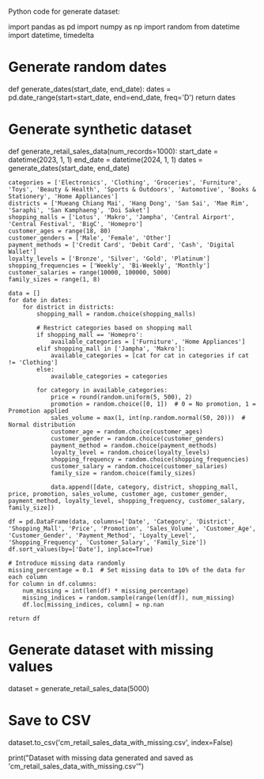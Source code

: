 Python code for generate dataset:

import pandas as pd
import numpy as np
import random
from datetime import datetime, timedelta

# Generate random dates
def generate_dates(start_date, end_date):
    dates = pd.date_range(start=start_date, end=end_date, freq='D')
    return dates

# Generate synthetic dataset
def generate_retail_sales_data(num_records=1000):
    start_date = datetime(2023, 1, 1)
    end_date = datetime(2024, 1, 1)
    dates = generate_dates(start_date, end_date)
    
    categories = ['Electronics', 'Clothing', 'Groceries', 'Furniture', 'Toys', 'Beauty & Health', 'Sports & Outdoors', 'Automotive', 'Books & Stationery', 'Home Appliances']
    districts = ['Mueang Chiang Mai', 'Hang Dong', 'San Sai', 'Mae Rim', 'Saraphi', 'San Kamphaeng', 'Doi Saket']
    shopping_malls = ['Lotus', 'Makro', 'Jampha', 'Central Airport', 'Central Festival', 'BigC', 'Homepro']
    customer_ages = range(18, 80)
    customer_genders = ['Male', 'Female', 'Other']
    payment_methods = ['Credit Card', 'Debit Card', 'Cash', 'Digital Wallet']
    loyalty_levels = ['Bronze', 'Silver', 'Gold', 'Platinum']
    shopping_frequencies = ['Weekly', 'Bi-Weekly', 'Monthly']
    customer_salaries = range(10000, 100000, 5000)
    family_sizes = range(1, 8)
    
    data = []
    for date in dates:
        for district in districts:
            shopping_mall = random.choice(shopping_malls)
            
            # Restrict categories based on shopping mall
            if shopping_mall == 'Homepro':
                available_categories = ['Furniture', 'Home Appliances']
            elif shopping_mall in ['Jampha', 'Makro']:
                available_categories = [cat for cat in categories if cat != 'Clothing']
            else:
                available_categories = categories
                
            for category in available_categories:
                price = round(random.uniform(5, 500), 2)
                promotion = random.choice([0, 1])  # 0 = No promotion, 1 = Promotion applied
                sales_volume = max(1, int(np.random.normal(50, 20)))  # Normal distribution
                customer_age = random.choice(customer_ages)
                customer_gender = random.choice(customer_genders)
                payment_method = random.choice(payment_methods)
                loyalty_level = random.choice(loyalty_levels)
                shopping_frequency = random.choice(shopping_frequencies)
                customer_salary = random.choice(customer_salaries)
                family_size = random.choice(family_sizes)
                
                data.append([date, category, district, shopping_mall, price, promotion, sales_volume, customer_age, customer_gender, payment_method, loyalty_level, shopping_frequency, customer_salary, family_size])
    
    df = pd.DataFrame(data, columns=['Date', 'Category', 'District', 'Shopping_Mall', 'Price', 'Promotion', 'Sales_Volume', 'Customer_Age', 'Customer_Gender', 'Payment_Method', 'Loyalty_Level', 'Shopping_Frequency', 'Customer_Salary', 'Family_Size'])
    df.sort_values(by=['Date'], inplace=True)

    # Introduce missing data randomly
    missing_percentage = 0.1  # Set missing data to 10% of the data for each column
    for column in df.columns:
        num_missing = int(len(df) * missing_percentage)
        missing_indices = random.sample(range(len(df)), num_missing)
        df.loc[missing_indices, column] = np.nan

    return df


# Generate dataset with missing values
dataset = generate_retail_sales_data(5000)

# Save to CSV
dataset.to_csv('cm_retail_sales_data_with_missing.csv', index=False)

print("Dataset with missing data generated and saved as 'cm_retail_sales_data_with_missing.csv'")
